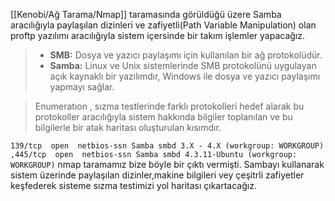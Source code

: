 [[Kenobi/Ağ Tarama/Nmap]] taramasında görüldüğü üzere Samba aracılığıyla paylaşılan dizinleri ve zafiyetli(Path Variable Manipulation) olan proftp yazılımı aracılığıyla sistem içersinde bir takım işlemler yapacağız. 

> - **SMB:** Dosya ve yazıcı paylaşımı için kullanılan bir ağ protokolüdür.
> - **Samba:** Linux ve Unix sistemlerinde SMB protokolünü uygulayan açık kaynaklı bir yazılımdır, Windows ile dosya ve yazıcı paylaşımı yapmayı sağlar.


>Enumeratıon , sızma testlerinde farklı protokolleri hedef alarak bu protokoller aracılığıyla sistem hakkında bilgiler toplanılan ve bu bilgilerle bir atak haritası oluşturulan kısımdır. 


`139/tcp  open  netbios-ssn Samba smbd 3.X - 4.X (workgroup: WORKGROUP) ,445/tcp  open  netbios-ssn Samba smbd 4.3.11-Ubuntu (workgroup: WORKGROUP)`  nmap taramamız bize böyle bir çıktı vermişti. Sambayı kullanarak sistem üzerinde paylaşılan dizinler,makine bilgileri vey çeşitrli zafiyetler keşfederek sisteme sızma testimizi yol haritası çıkartacağız. 


